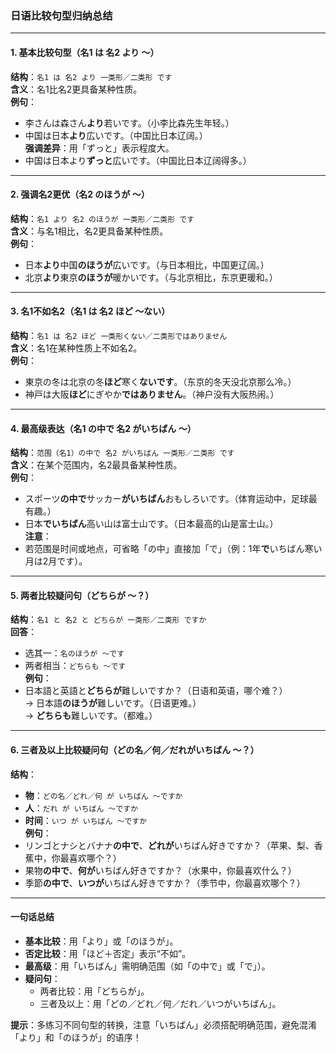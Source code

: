 ### 日语比较句型归纳总结

---

#### **1. 基本比较句型（名1 は 名2 より ～）**  
**结构**：`名1 は 名2 より 一类形／二类形 です`  
**含义**：名1比名2更具备某种性质。  
**例句**：  
- 李さんは森さん**より**若いです。（小李比森先生年轻。）  
- 中国は日本**より**広いです。（中国比日本辽阔。）  
**强调差异**：用「ずっと」表示程度大。  
- 中国は日本より**ずっと**広いです。（中国比日本辽阔得多。）  

---

#### **2. 强调名2更优（名2 のほうが ～）**  
**结构**：`名1 より 名2 のほうが 一类形／二类形 です`  
**含义**：与名1相比，名2更具备某种性质。  
**例句**：  
- 日本**より**中国**のほうが**広いです。（与日本相比，中国更辽阔。）  
- 北京**より**東京**のほうが**暖かいです。（与北京相比，东京更暖和。）  

---

#### **3. 名1不如名2（名1 は 名2 ほど ～ない）**  
**结构**：`名1 は 名2 ほど 一类形くない／二类形ではありません`  
**含义**：名1在某种性质上不如名2。  
**例句**：  
- 東京の冬は北京の冬**ほど**寒く**ないです**。（东京的冬天没北京那么冷。）  
- 神戸は大阪**ほど**にぎやか**ではありません**。（神户没有大阪热闹。）  

---

#### **4. 最高级表达（名1 の中で 名2 がいちばん ～）**  
**结构**：`范围（名1）の中で 名2 がいちばん 一类形／二类形 です`  
**含义**：在某个范围内，名2最具备某种性质。  
**例句**：  
- スポーツ**の中で**サッカー**がいちばん**おもしろいです。（体育运动中，足球最有趣。）  
- 日本**でいちばん**高い山は富士山です。（日本最高的山是富士山。）  
**注意**：  
- 若范围是时间或地点，可省略「の中」直接加「で」（例：1年**で**いちばん寒い月は2月です）。  

---

#### **5. 两者比较疑问句（どちらが ～？）**  
**结构**：`名1 と 名2 と どちらが 一类形／二类形 ですか`  
**回答**：  
- 选其一：`名のほうが ～です`  
- 两者相当：`どちらも ～です`  
**例句**：  
- 日本語と英語と**どちらが**難しいですか？（日语和英语，哪个难？）  
  → 日本語**のほうが**難しいです。（日语更难。）  
  → **どちらも**難しいです。（都难。）  

---

#### **6. 三者及以上比较疑问句（どの名／何／だれがいちばん ～？）**  
**结构**：  
- **物**：`どの名／どれ／何 が いちばん ～ですか`  
- **人**：`だれ が いちばん ～ですか`  
- **时间**：`いつ が いちばん ～ですか`  
**例句**：  
- リンゴとナシとバナナ**の中で**、**どれが**いちばん好きですか？（苹果、梨、香蕉中，你最喜欢哪个？）  
- 果物**の中で**、**何が**いちばん好きですか？（水果中，你最喜欢什么？）  
- 季節**の中で**、**いつが**いちばん好きですか？（季节中，你最喜欢哪个？）  

---

#### **一句话总结**  
- **基本比较**：用「より」或「のほうが」。  
- **否定比较**：用「ほど＋否定」表示“不如”。  
- **最高级**：用「いちばん」需明确范围（如「の中で」或「で」）。  
- **疑问句**：  
  - 两者比较：用「どちらが」。  
  - 三者及以上：用「どの／どれ／何／だれ／いつがいちばん」。  

**提示**：多练习不同句型的转换，注意「いちばん」必须搭配明确范围，避免混淆「より」和「のほうが」的语序！